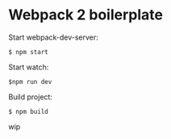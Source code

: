 # Webpack 2 boilerplate

Start webpack-dev-server:
```
$ npm start
```

Start watch:
```
$npm run dev
```

Build project:
```
$ npm build
```

wip